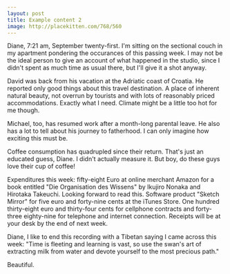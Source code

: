 ```yaml
---
layout: post
title: Example content 2
image: http://placekitten.com/768/560
---
```


Diane, 7:21 am, September twenty-first. I'm sitting on the sectional couch in my apartment pondering the occurances of this passing week.
I may not be the ideal person to give an account of what happened in the studio, since I didn't spent as much time as usual there, but I'll give it a shot anyway.

David was back from his vacation at the Adriatic coast of Croatia. He reported only good things about this travel destination. A place of inherent natural beauty, not overrun by tourists and with lots of reasonably priced accommodations. Exactly what I need. Climate might be a little too hot for me though.

Michael, too, has resumed work after a month-long parental leave. He also has a lot to tell about his journey to fatherhood. I can only imagine how exciting this must be.

Coffee consumption has quadrupled since their return. That's just an educated guess, Diane. I didn't actually measure it. But boy, do these guys love their cup of coffee!

Expenditures this week: fifty-eight Euro at online merchant Amazon for a book entitled "Die Organisation des Wissens" by Ikujiro Nonaka and Hirotaka Takeuchi. Looking forward to read this. Software product "Sketch Mirror" for five euro and forty-nine cents at the iTunes Store. One hundred thirty-eight euro and thirty-four cents for cellphone contracts and forty-three eighty-nine for telephone and internet connection. Receipts will be at your desk by the end of next week.

Diane, I like to end this recording with a Tibetan saying I came across this week: "Time is fleeting and learning is vast, so use the swan's art of extracting milk from water and devote yourself to the most precious path."

Beautiful.